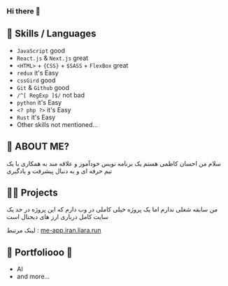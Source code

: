 ### Hi there 👋

## 👯 Skills / Languages

- `JavaScript` good
- `React.js` & `Next.js` great
- `<HTML>` + `{CSS}` + `$SASS` + `FlexBox` great
- `redux` it's Easy
- `cssGird` good
- `Git` & `Github` good
- `/^[ RegExp ]$/` not bad
- `python` it's Easy
- `<? php ?>` it's Easy
- `Rust` it's Easy
- Other skills not mentioned...

## 🤔 ABOUT ME?

سلام من احسان کاظمی هستم یک برنامه نویس خودآموز و علاقه مند به همکاری با یک تیم حرفه ای و به دنبال پیشرفت و یادگیری

## 👨‍💻 Projects

من سابقه شغلی ندارم اما یک پروژه خیلی کاملی در وب دارم که این پروژه در حد یک سایت کامل درباری ارز های دیجتال است

لینک مرتبط : [me-app.iran.liara.run](https://me-app.iran.liara.run)

## 💬 Portfoliooo 🎵

- AI
- and more...
